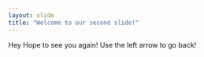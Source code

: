 ```yaml
---
layout: slide
title: "Welcome to our second slide!"
---
```

Hey Hope to see you again!
Use the left arrow to go back!
